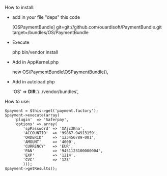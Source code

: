 How to install: 

* add in your file "deps" this code
    
    [OSPaymentBundle]
        git=git://github.com/ouardisoft/PaymentBundle.git
        target=/bundles/OS/PaymentBundle

* Execute
    
    php bin/vendor install

* Add in AppKernel.php

    new OS\PaymentBundle\OSPaymentBundle(),

* Add in autoload.php

    'OS' => __DIR__.'/../vendor/bundles',

How to use:

    $payment = $this->get('payment.factory');
    $payment->execute(array(
        'plugin'  => 'Saferpay',
        'options' => array(
            'spPassword' => 'XAjc3Kna',
            'ACCOUNTID'  => '99867-94913159',
            'ORDERID'    => '123456789-001',
            'AMOUNT'     => '4000',
            'CURRENCY'   => 'EUR',
            'PAN'        => '9451123100000004',
            'EXP'        => '1214',
            'CVC'        => '123'
            )));
    $payment->getResults();
